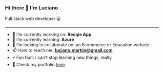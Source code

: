 ### Hi there 👋 I'm Luciano

Full stack web developer 💻
___


- 🔭 I’m currently working on: **Recipe App**
- 🌱 I’m currently learning: **Azure**
- 👯 I’m looking to collaborate on: an Ecommerce or Education website
- 📫 How to reach me: **luciano.martiin@gmail.com**
- ⚡ Fun fact: I can't stop learning new things, really
- 🎫 Check my portfolio [here](https://luciano-mc.github.io/)

<!--
**luciano-mc/luciano-mc** is a ✨ _special_ ✨ repository because its `README.md` (this file) appears on your GitHub profile.

Here are some ideas to get you started:

- 🔭 I’m currently working on ...
- 🌱 I’m currently learning ...
- 👯 I’m looking to collaborate on ...
- 🤔 I’m looking for help with ...
- 💬 Ask me about ...
- 📫 How to reach me: ...
- 😄 Pronouns: ...
- ⚡ Fun fact: ...
-->
